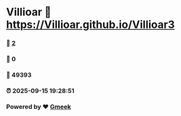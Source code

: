 # Villioar :link: https://Villioar.github.io/Villioar3 
### :page_facing_up: [2](https://Villioar.github.io/Villioar3/tag.html) 
### :speech_balloon: 0 
### :hibiscus: 49393 
### :alarm_clock: 2025-09-15 19:28:51 
### Powered by :heart: [Gmeek](https://github.com/Meekdai/Gmeek)
